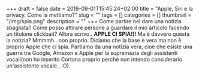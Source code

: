 +++
draft = false
date = 2019-09-01T15:45:24+02:00
title = "Apple, Siri e la privacy. Come la mettiamo?"
slug = ""
tags = []
categories = []
thumbnail = "/img/spia.png"
description = ""
+++
Come partire nel dare una notizia sbagliata? Come posso attirare persone a guardare il mio articolo facendo un titolone clickbait? Allora scrivo.. **APPLE CI SPIA!!!** Ma è davvero questa la notizia? Mmmmh.. non proprio. Diciamo che la base è vera ma non è proprio Apple che ci spia. Partiamo da una notizia vera, cioè che esiste una guerra tra Google, Amazon e Apple per la supremazia degli assistenti vocali(non ho inserito Cortana proprio perchè non intendo considerarlo un'assistente vocale.. :O). 
